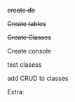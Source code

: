 ~~create db~~

~~Create tables~~

~~Create Classes~~

Create console

test clasess

add CRUD to classes

Extra:
